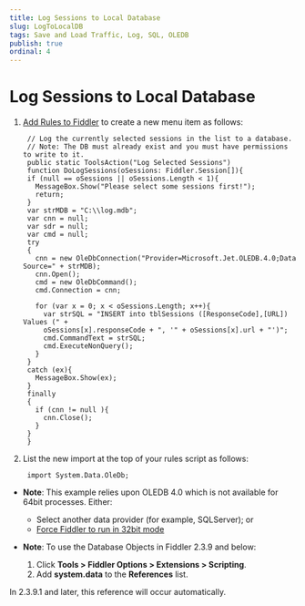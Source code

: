 ```yaml
---
title: Log Sessions to Local Database
slug: LogToLocalDB
tags: Save and Load Traffic, Log, SQL, OLEDB
publish: true
ordinal: 4
---
```


Log Sessions to Local Database
==============================

1. [Add Rules to Fiddler][1] to create a new menu item as follows:

		// Log the currently selected sessions in the list to a database.
		// Note: The DB must already exist and you must have permissions to write to it.
		public static ToolsAction("Log Selected Sessions") 
		function DoLogSessions(oSessions: Fiddler.Session[]){
		if (null == oSessions || oSessions.Length < 1){
		  MessageBox.Show("Please select some sessions first!");
		  return;
		}
		var strMDB = "C:\\log.mdb";
		var cnn = null;
		var sdr = null;
		var cmd = null;
		try
		{
		  cnn = new OleDbConnection("Provider=Microsoft.Jet.OLEDB.4.0;Data Source=" + strMDB);
		  cnn.Open();
		  cmd = new OleDbCommand();
		  cmd.Connection = cnn;

		  for (var x = 0; x < oSessions.Length; x++){
			var strSQL = "INSERT into tblSessions ([ResponseCode],[URL]) Values (" + 
			oSessions[x].responseCode + ", '" + oSessions[x].url + "')";
			cmd.CommandText = strSQL;
			cmd.ExecuteNonQuery();
		  }
		}
		catch (ex){
		  MessageBox.Show(ex);
		}
		finally
		{
		  if (cnn != null ){
			cnn.Close();
		  }
		}
		}

2. List the new import at the top of your rules script as follows:

		import System.Data.OleDb;


+ **Note**: This example relies upon OLEDB 4.0 which is not available for 64bit processes. Either:

  + Select another data provider (for example, SQLServer); or 
  + [Force Fiddler to run in 32bit mode][2]


+ **Note**: To use the Database Objects in Fiddler 2.3.9 and below:
  1. Click **Tools > Fiddler Options > Extensions > Scripting**.
  2. Add **system.data** to the **References** list.

 In 2.3.9.1 and later, this reference will occur automatically.

[1]: ../../Extend-Fiddler/AddRules
[2]: http://fiddler.wikidot.com/bitness
